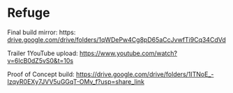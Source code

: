 # Refuge
Final build mirror: https: [drive.google.com/drive/folders/1qWDePw4Cg8pD65aCcJvwfTi9Cq34CdVd](https://drive.google.com/drive/folders/1qWDePw4Cg8pD65aCcJvwfTi9Cq34CdVd)


Trailer 1YouTube upload: https://www.youtube.com/watch?v=6IcB0dZ5vS0&t=10s


Proof of Concept build: https://drive.google.com/drive/folders/1ITNoE_-IzqyR0EXy7JVV5uGGqT-OMv_f?usp=share_link
